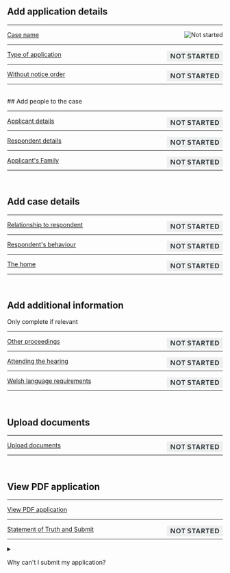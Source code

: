 <div class='width-50'>

<br/>

## Add application details

<hr class='govuk-!-margin-top-3 govuk-!-margin-bottom-2'/>

<a href='/cases/case-details/${[CASE_REFERENCE]}/trigger/caseName/caseName1'>Case name</a><img align='right' height='25px' src='NO IMAGE URL IN THIS BRANCHnot-started.png' title='Not started'/>

<hr class='govuk-!-margin-top-3 govuk-!-margin-bottom-2'/>

<a href='/cases/case-details/${[CASE_REFERENCE]}/trigger/fl401TypeOfApplication/fl401TypeOfApplication1'>Type of application</a><img align='right' height='25px' src='https://raw.githubusercontent.com/hmcts/prl-cos-api/master/resources/not-started.png' title='Not started'/>

<hr class='govuk-!-margin-top-3 govuk-!-margin-bottom-2'/>

<a href='/cases/case-details/${[CASE_REFERENCE]}/trigger/withoutNoticeOrderDetails/withoutNoticeOrderDetails1'>Without notice order</a><img align='right' height='25px' src='https://raw.githubusercontent.com/hmcts/prl-cos-api/master/resources/not-started.png' title='Not started'/>

<hr class='govuk-!-margin-top-3 govuk-!-margin-bottom-2'/>

<br/>## Add people to the case

<hr class='govuk-!-margin-top-3 govuk-!-margin-bottom-2'/>

<a href='/cases/case-details/${[CASE_REFERENCE]}/trigger/applicantsDetails/applicantsDetails1'>Applicant details</a><img align='right' height='25px' src='https://raw.githubusercontent.com/hmcts/prl-cos-api/master/resources/not-started.png' title='Not started'/>

<hr class='govuk-!-margin-top-3 govuk-!-margin-bottom-2'/>

<a href='/cases/case-details/${[CASE_REFERENCE]}/trigger/respondentsDetails/respondentsDetails1'>Respondent details</a><img align='right' height='25px' src='https://raw.githubusercontent.com/hmcts/prl-cos-api/master/resources/not-started.png' title='Not started'/>

<hr class='govuk-!-margin-top-3 govuk-!-margin-bottom-2'/>

<a href='/cases/case-details/${[CASE_REFERENCE]}/trigger/fl401ApplicantFamilyDetails/fl401ApplicantFamilyDetails1'>Applicant's Family</a><img align='right' height='25px' src='https://raw.githubusercontent.com/hmcts/prl-cos-api/master/resources/not-started.png' title='Not started'/>

<hr class='govuk-!-margin-top-3 govuk-!-margin-bottom-2'/>

<br/>

## Add case details

<hr class='govuk-!-margin-top-3 govuk-!-margin-bottom-2'/>

<a href='/cases/case-details/${[CASE_REFERENCE]}/trigger/respondentRelationship/respondentRelationship1'>Relationship to respondent</a><img align='right' height='25px' src='https://raw.githubusercontent.com/hmcts/prl-cos-api/master/resources/not-started.png' title='Not started'/>

<hr class='govuk-!-margin-top-3 govuk-!-margin-bottom-2'/>

<a href='/cases/case-details/${[CASE_REFERENCE]}/trigger/respondentBehaviour/respondentBehaviour1'>Respondent's behaviour</a><img align='right' height='25px' src='https://raw.githubusercontent.com/hmcts/prl-cos-api/master/resources/not-started.png' title='Not started'/>

<hr class='govuk-!-margin-top-3 govuk-!-margin-bottom-2'/>

<a href='/cases/case-details/${[CASE_REFERENCE]}/trigger/fl401Home/fl401Home1'>The home</a><img align='right' height='25px' src='https://raw.githubusercontent.com/hmcts/prl-cos-api/master/resources/not-started.png' title='Not started'/>

<hr class='govuk-!-margin-top-3 govuk-!-margin-bottom-2'/>

<br/>

## Add additional information

<div class='panel panel-border-wide govuk-!-font-size-16'>Only complete if relevant</div>

<hr class='govuk-!-margin-top-3 govuk-!-margin-bottom-2'/>

<a href='/cases/case-details/${[CASE_REFERENCE]}/trigger/otherProceedings/otherProceedings1'>Other proceedings</a><img align='right' height='25px' src='https://raw.githubusercontent.com/hmcts/prl-cos-api/master/resources/not-started.png' title='Not started'/>

<hr class='govuk-!-margin-top-3 govuk-!-margin-bottom-2'/>

<a href='/cases/case-details/${[CASE_REFERENCE]}/trigger/attendingTheHearing/attendingTheHearing1'>Attending the hearing</a><img align='right' height='25px' src='https://raw.githubusercontent.com/hmcts/prl-cos-api/master/resources/not-started.png' title='Not started'/>

<hr class='govuk-!-margin-top-3 govuk-!-margin-bottom-2'/>

<a href='/cases/case-details/${[CASE_REFERENCE]}/trigger/welshLanguageRequirements/welshLanguageRequirements1'>Welsh language requirements</a><img align='right' height='25px' src='https://raw.githubusercontent.com/hmcts/prl-cos-api/master/resources/not-started.png' title='Not started'/>

<hr class='govuk-!-margin-top-3 govuk-!-margin-bottom-2'/>

<br/>

## Upload documents

<hr class='govuk-!-margin-top-3 govuk-!-margin-bottom-2'/>

<a href='/cases/case-details/${[CASE_REFERENCE]}/trigger/uploadDocuments/uploadDocuments1'>Upload documents</a><img align='right' height='25px' src='https://raw.githubusercontent.com/hmcts/prl-cos-api/master/resources/not-started.png' title='Not started'/>

<hr class='govuk-!-margin-top-3 govuk-!-margin-bottom-2'/>

<br/>

## View PDF application

<hr class='govuk-!-margin-top-3 govuk-!-margin-bottom-2'/>

<a href='/cases/case-details/${[CASE_REFERENCE]}/trigger/viewPdfDocument/viewPdfDocument1'>View PDF application</a>

<hr class='govuk-!-margin-top-3 govuk-!-margin-bottom-2'/>

<a href='/cases/case-details/${[CASE_REFERENCE]}/trigger/statementOfTruthAndSubmit/statementOfTruthAndSubmit1'>Statement of Truth and Submit</a><img align='right' height='25px' src='https://raw.githubusercontent.com/hmcts/prl-cos-api/master/resources/not-started.png' title='Not started'/>

<hr class='govuk-!-margin-top-3 govuk-!-margin-bottom-2'/>

</div>

<details class='govuk-details'>

<summary class='govuk-details__summary'>

<span class='govuk-details__summary-text'>

Why can't I submit my application?

</span>

</summary>

<div class='govuk-details__text'>

Add Without Notice Order details in <a href='/cases/case-details/${[CASE_REFERENCE]}/trigger/withoutNoticeOrderDetails/withoutNoticeOrderDetails1'>Without notice order</a>

Add applicant details in <a href='/cases/case-details/${[CASE_REFERENCE]}/trigger/applicantsDetails/applicantsDetails1'>Applicant details</a>

Add details about relationship to respondent in <a href='/cases/case-details/${[CASE_REFERENCE]}/trigger/respondentRelationship/respondentRelationship1'>Relationship to respondent</a>

Add details about applicant's family in <a href='/cases/case-details/${[CASE_REFERENCE]}/trigger/fl401ApplicantFamilyDetails/fl401ApplicantFamilyDetails1'>Applicant's Family</a>

Add respondent details in <a href='/cases/case-details/${[CASE_REFERENCE]}/trigger/respondentsDetails/respondentsDetails1'>Respondent details</a>

</div>

</details>
